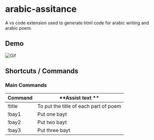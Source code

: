# arabic-assitance
A vs code extension used to generate html code for arabic writing and arabic poem.
## Demo
![Gif](https://raw.githubusercontent.com/SEM-DEV/arabic-poem-vscode/main/demo.gif)
## Shortcuts / Commands

### Main Commands

| **Command** | **Assist text **                     |
| ----------- | ------------------------------------ |
| !title   |  To put the title of each part of poem  |
| !bay1    |  Put one bayt                           |
| !bay2    |  Put two bayt                           |
| !bay3    |  Put three bayt                         |